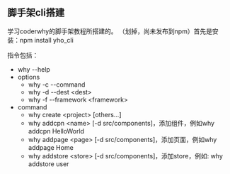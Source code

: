 ## 脚手架cli搭建
学习coderwhy的脚手架教程所搭建的。
（划掉，尚未发布到npm）首先是安装：npm install yho_cli

指令包括：
- why --help
- options
  - why -c --command
  - why -d --dest \<dest\>
  - why -f --framework \<framework\>
- command
  - why create \<project\> [others...]
  - why addcpn \<name\> [-d src/components]，添加组件，例如why addcpn HelloWorld
  - why addpage \<page\> [-d src/components]，添加页面，例如why addpage Home
  - why addstore \<store\> [-d src/components]，添加store，例如: why addstore user
